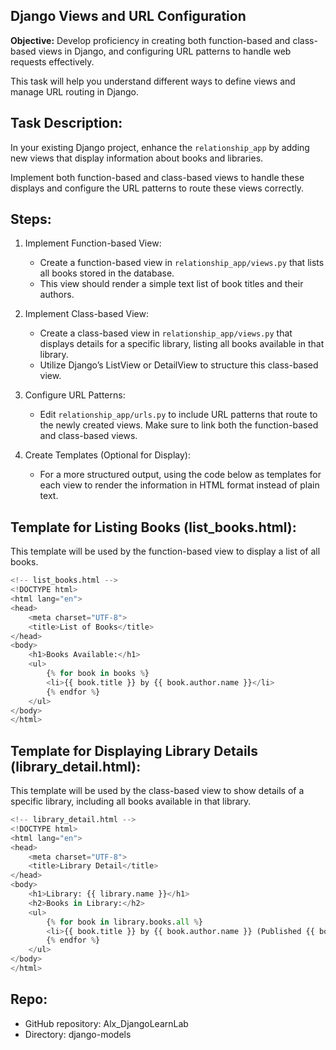 ##  Django Views and URL Configuration

**Objective:** Develop proficiency in creating both function-based and class-based views in Django, and configuring URL patterns to handle web requests effectively. 

This task will help you understand different ways to define views and manage URL routing in Django.

## Task Description:
In your existing Django project, enhance the `relationship_app` by adding new views that display information about books and libraries. 

Implement both function-based and class-based views to handle these displays and configure the URL patterns to route these views correctly.

## Steps:
1. Implement Function-based View:

    - Create a function-based view in `relationship_app/views.py` that lists all books stored in the database.
    - This view should render a simple text list of book titles and their authors.
2. Implement Class-based View:

   - Create a class-based view in `relationship_app/views.py` that displays details for a specific library, listing all books available in that library.
   - Utilize Django’s ListView or DetailView to structure this class-based view.
3. Configure URL Patterns:

   - Edit `relationship_app/urls.py` to include URL patterns that route to the newly created views. Make sure to link both the function-based and class-based views.
4. Create Templates (Optional for Display):

   - For a more structured output, using the code below as templates for each view to render the information in HTML format instead of plain text.


## Template for Listing Books (list_books.html):
This template will be used by the function-based view to display a list of all books.

```python
<!-- list_books.html -->
<!DOCTYPE html>
<html lang="en">
<head>
    <meta charset="UTF-8">
    <title>List of Books</title>
</head>
<body>
    <h1>Books Available:</h1>
    <ul>
        {% for book in books %}
        <li>{{ book.title }} by {{ book.author.name }}</li>
        {% endfor %}
    </ul>
</body>
</html>

```
## Template for Displaying Library Details (library_detail.html):

This template will be used by the class-based view to show details of a specific library, including all books available in that library.

```python
<!-- library_detail.html -->
<!DOCTYPE html>
<html lang="en">
<head>
    <meta charset="UTF-8">
    <title>Library Detail</title>
</head>
<body>
    <h1>Library: {{ library.name }}</h1>
    <h2>Books in Library:</h2>
    <ul>
        {% for book in library.books.all %}
        <li>{{ book.title }} by {{ book.author.name }} (Published {{ book.publication_year }})</li>
        {% endfor %}
    </ul>
</body>
</html>

```

## Repo:

- GitHub repository: Alx_DjangoLearnLab
- Directory: django-models